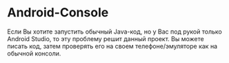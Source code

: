 # Android-Console
Если Вы хотите запустить обычный Java-код, но у Вас под рукой только Android Studio, то эту проблему решит данный проект. Вы можете писать код, затем проверять его на своем телефоне/эмуляторе как на обычной консоли. 
